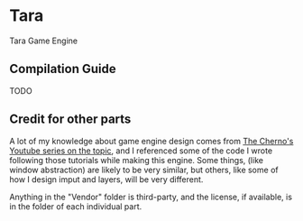 # Tara
Tara Game Engine


## Compilation Guide
TODO

## Credit for other parts
A lot of my knowledge about game engine design comes from [The Cherno's Youtube series on the topic](https://www.youtube.com/watch?v=JxIZbV_XjAs&list=PLlrATfBNZ98dC-V-N3m0Go4deliWHPFwT&index=1), and I referenced some of the code I wrote following those tutorials while making this engine. Some things, (like window abstraction) are likely to be very similar, but others, like some of how I design imput and layers, will be very different.

Anything in the "Vendor" folder is third-party, and the license, if available, is in the folder of each individual part.

